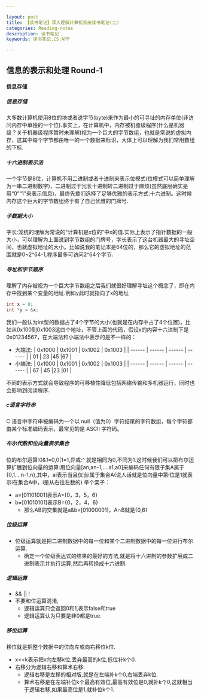 ```yaml
---

layout: post
title: 【读书笔记】深入理解计算机系统读书笔记(二)
categories: Reading-notes
description: 读书笔记
keywords: 读书笔记,CS:APP

---
```


## 信息的表示和处理  Round-1

#### 信息存储
##### 信息存储
大多数计算机使用8位的块或者说字节(byte)来作为最小的可寻址的内存单位(非访问内存中单独的一个位).事实上，在计算机中，内存被机器级程序(什么是机器级？关于机器级程序暂时未理解)视为一个巨大的字节数组，也就是常说的虚拟内存，这其中每个字节都由唯一的一个数据来标识，大体上可以理解为我们常用数组的下标.

##### 十六进制表示法
一个字节是8位，计算机不用二进制或者十进制来表示位模式(位模式可以简单理解为一串二进制数字)，二进制过于冗长十进制转二进制过于麻烦(虽然底层确实是用“0”“1”来表示信息)，最终先辈们选择了足够优雅的表示方式:十六进制。这时候内存这个巨大的字节数组终于有了自己优雅的门牌号.

##### 子数据大小
字长:笼统的理解为常说的“计算机是x位的”中x的值.实际上表示了指针数据的一般大小，可以理解为上面说到字节数组的门牌号，字长表示了这台机器最大的寻址空间，也就虚拟地址的大小。比如说我的笔记本是64位的，那么它的虚拟地址的范围就是0~2^64-1,程序最多可访问2^64个字节.

##### 寻址和字节顺序
理解了内存被视为一个巨大字节数组之后我们就很好理解寻址这个概念了，即在内存中找到某个变量的地址.例如y此时就指向了x的地址
```c 
int x = 0;
int *y = &x;
```
我们一般认为int型的数据占了4个字节的大小(也就是在内存中占了4个位置)，比如从0x100到0x1003这四个地址，不管上面的代码，假设x的内容十六进制下是0x01234567，在大端法和小端法中表示的是不一样的：
* 大端法:
| 0x1000 | 0x1001 | 0x1002 | 0x1003 |
| ------ | ------ | ------ | ------ |
| 01  | 23 |45 |67 |
* 小端法:
| 0x1000 | 0x1001 | 0x1002 | 0x1003 |
| ------ | ------ | ------ | ------ |
| 67  | 45 |23 |01 |

不同的表示方式就会导致程序的可移植性降低包括网络传输和多机器运行，同时也会影响到阅读程序.

##### c语言字符串
C 语言中字符串被编码为一个以 null（值为0）字符结尾的字符数组，每个字符都由某个标准编码表示，最常见的是 ASCII 字符码。

##### 布尔代数和位向量表示集合
位的布尔运算:0&1=0,0|1=1,异或:^ 就是相同为0,不同为1.这时候我们可以把布尔运算扩展到位向量的运算:用位向量[an,an-1,....a1,a0]来编码任何有限子集A属于{0,1....n-1,n},其中，ai表示当且仅当i属于集合A(说人话就是位向量中第i位是1就表示i在集合A中，i是从右往左数的)
举个栗子：
* a=[01101001]表示A={0，3，5，6}
* b=[01010101]表示B={0，2，4，6}
  * 那么AB的交集就是a&b=[01000001]，A∩B就是{0,6}

##### 位级运算
* 位级运算就是把二进制数据中的每一位和某个二进制数据中的每一位进行布尔运算.
  * 确定一个位级表达式的结果的最好的方法,就是将十六进制的参数扩展成二进制表示并执行运算,然后再转换成十六进制.

##### 逻辑运算
* && || !
* 不要和位运算混淆,
  * 逻辑运算只会返回0和1,表示false和true
  * 逻辑运算认为只要是非0都是true.


##### 移位运算
移位就是把整个数据中的位向左或向右移位k位.
* x<<k表示把x向左移k位,丢弃最高的k位,低位补k个0.
* 右移分为逻辑右移和算术右移:
  * 逻辑右移是左移的相对版,就是在左端补k个0,右端丢弃k位.
  * 算术右移是在左端补位k个最高有效位,最高有效位是0,就补k个0,这就相当于逻辑右移,如果最高位是1,就补位k个1.













